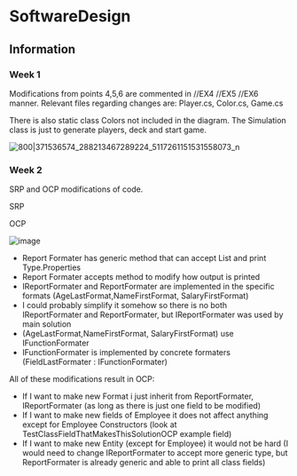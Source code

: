 # SoftwareDesign

## Information

### Week 1
Modifications from points 4,5,6 are commented in //EX4 //EX5 //EX6 manner. Relevant files regarding changes are: Player.cs, Color.cs, Game.cs

There is also static class Colors not included in the diagram. The Simulation class is just to generate players, deck and start game.

![800|371536574_288213467289224_5117261151531558073_n](https://github.com/heyimjustalex/SoftwareDesign/assets/21158649/2fde04f5-e269-4639-b247-0da39b5727ff)

### Week 2

SRP and OCP modifications of code.

SRP


OCP

![image](https://github.com/heyimjustalex/SoftwareDesign/assets/21158649/1eb36604-b244-48fc-b282-ecd0b56b3376)


- Report Formater has generic method that can accept List<T> and print Type.Properties
- Report Formater accepts method to modify how output is printed
- IReportFormater and ReportFormater are implemented in the specific formats (AgeLastFormat,NameFirstFormat, SalaryFirstFormat)
- I could probably simplify it somehow so there is no both IReportFormater and ReportFormater, but IReportFormater was used by main solution
- (AgeLastFormat,NameFirstFormat, SalaryFirstFormat) use IFunctionFormater
- IFunctionFormater is implemented by concrete formaters (FieldLastFormater : IFunctionFormater)

All of these modifications result in OCP:
- If I want to make new Format i just inherit from ReportFormater, IReportFormater (as long as there is just one field to be modified)
- If I want to make new fields of Employee it does not affect anything except for Employee Constructors (look at TestClassFieldThatMakesThisSolutionOCP example field)
- If I want to make new Entity (except for Employee) it would not be hard (I would need to change IReportFormater to accept more generic type, but ReportFormater is already generic and able to print all class fields) 
